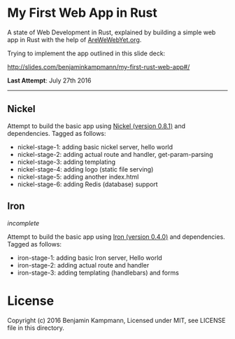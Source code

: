 # My First Web App in Rust

A state of Web Development in Rust, explained by building a simple web app in
Rust with the help of [AreWeWebYet.org](http://www.AreWeWebYet.org).

Trying to implement the app outlined in this slide deck:


  http://slides.com/benjaminkampmann/my-first-rust-web-app#/




**Last Attempt**: July 27th 2016

----

## Nickel

Attempt to build the basic app using [Nickel (version 0.8.1)](http://nickel.rs/) and dependencies. Tagged as follows:

 - nickel-stage-1: adding basic nickel server, hello world
 - nickel-stage-2: adding actual route and handler, get-param-parsing
 - nickel-stage-3: adding templating
 - nickel-stage-4: adding logo (static file serving)
 - nickel-stage-5: adding another index.html
 - nickel-stage-6: adding Redis (database) support


 ## Iron

 _incomplete_

 Attempt to build the basic app using [Iron (version 0.4.0)](http://ironframework.io/) and dependencies. Tagged as follows:

  - iron-stage-1: adding basic Iron server, Hello world
  - iron-stage-2: adding actual route and handler
  - iron-stage-3: adding templating (handlebars) and forms


# License

Copyright (c) 2016 Benjamin Kampmann, Licensed under MIT, see LICENSE file in this directory.
